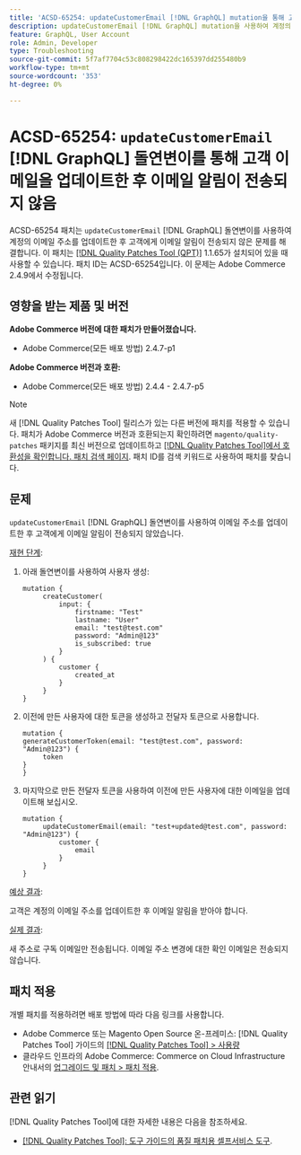 ```yaml
---
title: 'ACSD-65254: updateCustomerEmail [!DNL GraphQL] mutation을 통해 고객 이메일을 업데이트한 후 이메일 알림이 전송되지 않음'
description: updateCustomerEmail [!DNL GraphQL] mutation을 사용하여 계정의 이메일 주소를 성공적으로 업데이트한 후 고객에게 이메일 알림이 전송되지 않았던 Adobe Commerce 문제를 해결하려면 ACSD-65254 패치를 적용합니다.
feature: GraphQL, User Account
role: Admin, Developer
type: Troubleshooting
source-git-commit: 5f7af7704c53c808298422dc165397dd255480b9
workflow-type: tm+mt
source-wordcount: '353'
ht-degree: 0%

---
```



# ACSD-65254: `updateCustomerEmail` [!DNL GraphQL] 돌연변이를 통해 고객 이메일을 업데이트한 후 이메일 알림이 전송되지 않음

ACSD-65254 패치는 `updateCustomerEmail` [!DNL GraphQL] 돌연변이를 사용하여 계정의 이메일 주소를 업데이트한 후 고객에게 이메일 알림이 전송되지 않은 문제를 해결합니다. 이 패치는 [[!DNL Quality Patches Tool (QPT)]](/help/tools/quality-patches-tool/quality-patches-tool-to-self-serve-quality-patches.md) 1.1.65가 설치되어 있을 때 사용할 수 있습니다. 패치 ID는 ACSD-65254입니다. 이 문제는 Adobe Commerce 2.4.9에서 수정됩니다.

## 영향을 받는 제품 및 버전

**Adobe Commerce 버전에 대한 패치가 만들어졌습니다.**

* Adobe Commerce(모든 배포 방법) 2.4.7-p1

**Adobe Commerce 버전과 호환:**

* Adobe Commerce(모든 배포 방법) 2.4.4 - 2.4.7-p5

>[!NOTE]
>
>새 [!DNL Quality Patches Tool] 릴리스가 있는 다른 버전에 패치를 적용할 수 있습니다. 패치가 Adobe Commerce 버전과 호환되는지 확인하려면 `magento/quality-patches` 패키지를 최신 버전으로 업데이트하고 [[!DNL Quality Patches Tool]에서 호환성을 확인합니다. 패치 검색 페이지](https://experienceleague.adobe.com/tools/commerce-quality-patches/index.html). 패치 ID를 검색 키워드로 사용하여 패치를 찾습니다.

## 문제

`updateCustomerEmail` [!DNL GraphQL] 돌연변이를 사용하여 이메일 주소를 업데이트한 후 고객에게 이메일 알림이 전송되지 않았습니다.

<u>재현 단계</u>:

1. 아래 돌연변이를 사용하여 사용자 생성:

   ```
   mutation {
   	    createCustomer(
   		    input: {
   			    firstname: "Test"
   			    lastname: "User"
   			    email: "test@test.com"
   			    password: "Admin@123"
   			    is_subscribed: true
   		    }
   	    ) {
   		    customer {
   			    created_at
   		    }
   	    }
   }
   ```

1. 이전에 만든 사용자에 대한 토큰을 생성하고 전달자 토큰으로 사용합니다.

   ```
   mutation {
   generateCustomerToken(email: "test@test.com", password: "Admin@123") {
   	    token
   }
   }
   ```

1. 마지막으로 만든 전달자 토큰을 사용하여 이전에 만든 사용자에 대한 이메일을 업데이트해 보십시오.

   ```
   mutation {
   	    updateCustomerEmail(email: "test+updated@test.com", password: "Admin@123") {
   		    customer {
   			    email
   		    }
   	    }
   }
   ```

<u>예상 결과</u>:

고객은 계정의 이메일 주소를 업데이트한 후 이메일 알림을 받아야 합니다.

<u>실제 결과</u>:

새 주소로 구독 이메일만 전송됩니다. 이메일 주소 변경에 대한 확인 이메일은 전송되지 않습니다.

## 패치 적용

개별 패치를 적용하려면 배포 방법에 따라 다음 링크를 사용합니다.

* Adobe Commerce 또는 Magento Open Source 온-프레미스: [!DNL Quality Patches Tool] 가이드의 [[!DNL Quality Patches Tool] > 사용량](/help/tools/quality-patches-tool/usage.md)
* 클라우드 인프라의 Adobe Commerce: Commerce on Cloud Infrastructure 안내서의 [업그레이드 및 패치 > 패치 적용](https://experienceleague.adobe.com/docs/commerce-cloud-service/user-guide/develop/upgrade/apply-patches.html).

## 관련 읽기

[!DNL Quality Patches Tool]에 대한 자세한 내용은 다음을 참조하세요.

* [[!DNL Quality Patches Tool]: 도구 가이드의 품질 패치용 셀프서비스 도구](/help/tools/quality-patches-tool/quality-patches-tool-to-self-serve-quality-patches.md).
